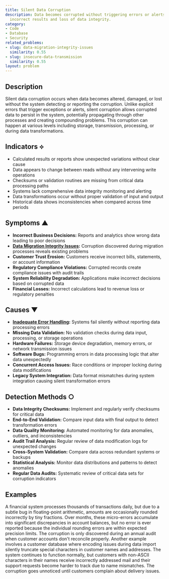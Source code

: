 ```yaml
---
title: Silent Data Corruption
description: Data becomes corrupted without triggering errors or alerts, leading to
  incorrect results and loss of data integrity.
category:
- Code
- Database
- Security
related_problems:
- slug: data-migration-integrity-issues
  similarity: 0.55
- slug: insecure-data-transmission
  similarity: 0.55
layout: problem
---
```


## Description

Silent data corruption occurs when data becomes altered, damaged, or lost without the system detecting or reporting the corruption. Unlike explicit errors that trigger exceptions or alerts, silent corruption allows corrupted data to persist in the system, potentially propagating through other processes and creating compounding problems. This corruption can happen at various levels including storage, transmission, processing, or during data transformations.

## Indicators ⟡

- Calculated results or reports show unexpected variations without clear cause
- Data appears to change between reads without any intervening write operations
- Checksums or validation routines are missing from critical data processing paths
- Systems lack comprehensive data integrity monitoring and alerting
- Data transformations occur without proper validation of input and output
- Historical data shows inconsistencies when compared across time periods

## Symptoms ▲

- **Incorrect Business Decisions:** Reports and analytics show wrong data leading to poor decisions
- **[Data Migration Integrity Issues](data-migration-integrity-issues.md):** Corruption discovered during migration processes reveals existing problems
- **Customer Trust Erosion:** Customers receive incorrect bills, statements, or account information
- **Regulatory Compliance Violations:** Corrupted records create compliance issues with audit trails
- **System Reliability Degradation:** Applications make incorrect decisions based on corrupted data
- **Financial Losses:** Incorrect calculations lead to revenue loss or regulatory penalties

## Causes ▼

- **[Inadequate Error Handling](inadequate-error-handling.md):** Systems fail silently without reporting data processing errors
- **Missing Data Validation:** No validation checks during data input, processing, or storage operations
- **Hardware Failures:** Storage device degradation, memory errors, or network transmission issues
- **Software Bugs:** Programming errors in data processing logic that alter data unexpectedly
- **Concurrent Access Issues:** Race conditions or improper locking during data modifications
- **Legacy System Integration:** Data format mismatches during system integration causing silent transformation errors

## Detection Methods ○

- **Data Integrity Checksums:** Implement and regularly verify checksums for critical data
- **End-to-End Validation:** Compare input data with final output to detect transformation errors
- **Data Quality Monitoring:** Automated monitoring for data anomalies, outliers, and inconsistencies
- **Audit Trail Analysis:** Regular review of data modification logs for unexpected changes
- **Cross-System Validation:** Compare data across redundant systems or backups
- **Statistical Analysis:** Monitor data distributions and patterns to detect anomalies
- **Regular Data Audits:** Systematic review of critical data sets for corruption indicators

## Examples

A financial system processes thousands of transactions daily, but due to a subtle bug in floating-point arithmetic, amounts are occasionally rounded incorrectly by tiny fractions. Over months, these micro-errors accumulate into significant discrepancies in account balances, but no error is ever reported because the individual rounding errors are within expected precision limits. The corruption is only discovered during an annual audit when customer accounts don't reconcile properly. Another example involves a customer database where encoding issues during data import silently truncate special characters in customer names and addresses. The system continues to function normally, but customers with non-ASCII characters in their names receive incorrectly addressed mail and their support requests become harder to track due to name mismatches. The corruption goes unnoticed until customers complain about delivery issues.